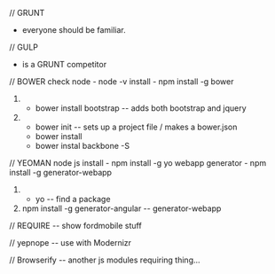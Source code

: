 // GRUNT
- everyone should be familiar. 

// GULP 
- is a GRUNT competitor

// BOWER
check node - node -v
install - npm install -g bower
1) - bower install bootstrap
	-- adds both bootstrap and jquery
2) - bower init
	-- sets up a project file / makes a bower.json 
   - bower install 
   - bower instal backbone -S


// YEOMAN
node js
install - npm install -g yo
webapp generator - npm install -g generator-webapp
1) - yo 
	-- find a package
2) npm install -g generator-angular
	-- generator-webapp


// REQUIRE 
-- show fordmobile stuff

// yepnope
-- use with Modernizr

// Browserify
-- another js modules requiring thing...

